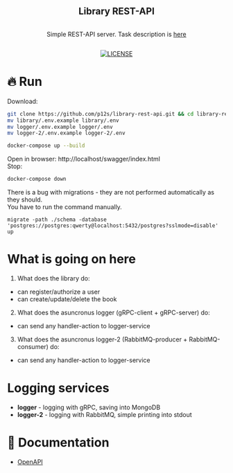 <div align="center">
<article style="display: flex; flex-direction: column; align-items: center; justify-content: center;">
  <h1 style="width: 100%; text-align: center;">Library REST-API</h1>
  <p>Simple REST-API server. Task description is <a href="task.md">here</a></p>
</article>

<div align="center">

[![LICENSE][license-badge]][license-url]
  
[license-badge]: https://img.shields.io/npm/l/@douyinfe/semi-ui
[license-url]: https://github.com/p12s/library-rest-api/blob/master/LICENSE
</div>
</div>

# 🔥 Run
Download:
```sh
git clone https://github.com/p12s/library-rest-api.git && cd library-rest-api
mv library/.env.example library/.env
mv logger/.env.example logger/.env
mv logger-2/.env.example logger-2/.env

docker-compose up --build
```
Open in browser: http://localhost/swagger/index.html  
Stop:  
```sh
docker-compose down
```

There is a bug with migrations - they are not performed automatically as they should.  
You have to run the command manually.
```
migrate -path ./schema -database 'postgres://postgres:qwerty@localhost:5432/postgres?sslmode=disable' up
```

# What is going on here  
  
1. What does the library do:  
- can register/authorize a user  
- can create/update/delete the book  
  
2. What does the asuncronus logger (gRPC-client + gRPC-server) do:  
- can send any handler-action to logger-service  
  
3. What does the asuncronus logger-2 (RabbitMQ-producer + RabbitMQ-consumer) do:   
- can send any handler-action to logger-service  
  
# Logging services
- **logger** - logging with gRPC, saving into MongoDB  
- **logger-2** - logging with RabbitMQ, simple printing into stdout  

# 📌 Documentation
* [OpenAPI](docs/README.md)
